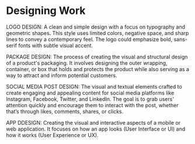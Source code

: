 # Designing Work

LOGO DESIGN:
            A clean and simple design with a focus on typography and geometric shapes. This style uses limited colors, negative space, and sharp lines to convey a contemporary feel. The logo could emphasize bold, sans-serif fonts with subtle visual accent.

PACKAGE DESIGN:
            The process of creating the visual and structural design of a product's packaging. It involves designing the outer wrapping, container, or box that holds and protects the product while also serving as a way to attract and inform potential customers.

SOCIAL MEDIA POST DESIGN:
            The visual and textual elements crafted to create engaging and appealing content for social media platforms like Instagram, Facebook, Twitter, and LinkedIn. The goal is to grab users' attention quickly and encourage them to interact with the post, whether that’s through likes, comments, shares, or clicks.

APP DDESIGN:
            Creating the visual and interactive aspects of a mobile or web application. It focuses on how an app looks (User Interface or UI) and how it works (User Experience or UX).
         
